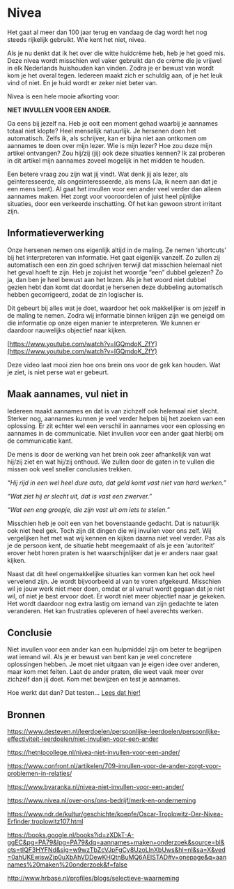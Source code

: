 # Nivea

Het gaat al meer dan 100 jaar terug en vandaag de dag wordt het nog steeds rijkelijk gebruikt. Wie kent het niet, nivea. 

Als je nu denkt dat ik het over die witte huidcrème heb, heb je het goed mis. Deze nivea wordt misschien wel vaker gebruikt dan de crème die je vrijwel in elk Nederlands huishouden kan vinden. Zodra je er bewust van wordt kom je het overal tegen. Iedereen maakt zich er schuldig aan, of je het leuk vind of niet. En je huid wordt er zeker niet beter van.

Nivea is een hele mooie afkorting voor: 

**NIET INVULLEN VOOR EEN ANDER.**

Ga eens bij jezelf na. Heb je ooit een moment gehad waarbij je aannames totaal niet klopte? Heel menselijk natuurlijk. Je hersenen doen het automatisch. Zelfs ik, als schrijver, kan er bijna niet aan ontkomen om aannames te doen over mijn lezer. Wie is mijn lezer? Hoe zou deze mijn artikel ontvangen? Zou hij/zij (jij) ook deze situaties kennen? Ik zal proberen in dit artikel mijn aannames zoveel mogelijk in het midden te houden. 

Een betere vraag zou zijn wat jij vindt. Wat denk jij als lezer, als geïnteresseerde, als ongeïnteresseerde, als mens (Ja, ik neem aan dat je een mens bent). Al gaat het invullen voor een ander veel verder dan alleen aannames maken. Het zorgt voor vooroordelen of juist heel pijnlijke situaties, door een verkeerde inschatting. Of het kan gewoon stront irritant zijn. 

## Informatieverwerking

Onze hersenen nemen ons eigenlijk altijd in de maling. Ze nemen ‘shortcuts’ bij het interpreteren van informatie. Het gaat eigenlijk vanzelf. Zo zullen zij automatisch een een zin goed schrijven terwijl dat misschien helemaal niet het geval hoeft te zijn. Heb je zojuist het woordje “een” dubbel gelezen? Zo ja, dan ben je heel bewust aan het lezen. Als je het woord niet dubbel gezien hebt dan komt dat doordat je hersenen deze dubbeling automatisch hebben gecorrigeerd, zodat de zin logischer is. 

Dit gebeurt bij alles wat je doet, waardoor het ook makkelijker is om jezelf in de maling te nemen. Zodra wij informatie binnen krijgen zijn we geneigd om die informatie op onze eigen manier te interpreteren. We kunnen er daardoor nauwelijks objectief naar kijken.

[https://www.youtube.com/watch?v=IGQmdoK_ZfY](https://www.youtube.com/watch?v=IGQmdoK_ZfY)

Deze video laat mooi zien hoe ons brein ons voor de gek kan houden. Wat je ziet, is niet perse wat er gebeurt.

## Maak aannames, vul niet in

Iedereen maakt aannames en dat is van zichzelf ook helemaal niet slecht. Sterker nog, aannames kunnen je veel verder helpen bij het zoeken van een oplossing. Er zit echter wel een verschil in aannames voor een oplossing en aannames in de communicatie. Niet invullen voor een ander gaat hierbij om de communicatie kant. 

De mens is door de werking van het brein ook zeer afhankelijk van wat hij/zij ziet en wat hij/zij onthoud. We zullen door de gaten in te vullen die missen ook veel sneller conclusies trekken. 

*“Hij rijd in een wel heel dure auto, dat geld komt vast niet van hard werken.”*

*“Wat ziet hij er slecht uit, dat is vast een zwerver.”*

*“Wat een eng groepje, die zijn vast uit om iets te stelen.”*

Misschien heb je ooit een van het bovenstaande gedacht. Dat is natuurlijk ook niet heel gek. Toch zijn dit dingen die wij invullen voor ons zelf. Wij vergelijken het met wat wij kennen en kijken daarna niet veel verder. Pas als je de persoon kent, de situatie hebt meegemaakt of als je een ‘autoriteit’ erover hebt horen praten is het waarschijnlijker dat je er anders naar gaat kijken. 

Naast dat dit heel ongemakkelijke situaties kan vormen kan het ook heel vervelend zijn. Je wordt bijvoorbeeld al van te voren afgekeurd. Misschien wil je jouw werk niet meer doen, omdat er al vanuit wordt gegaan dat je niet wil, of niet je best ervoor doet. Er wordt niet meer objectief naar je gekeken. Het wordt daardoor nog extra lastig om iemand van zijn gedachte te laten veranderen. Het kan frustraties opleveren of heel averechts werken. 

## Conclusie

Niet invullen voor een ander kan een hulpmiddel zijn om beter te begrijpen wat iemand wil. Als je er bewust van bent kan je veel concretere oplossingen hebben. Je moet niet uitgaan van je eigen idee over anderen, maar kom met feiten. Laat de ander praten, die weet vaak meer over zichzelf dan jij doet. Kom met bewijzen en test je aannames. 

Hoe werkt dat dan? Dat testen… [Lees dat hier!](/Testen_in_5_stappen_artikel.md)

## Bronnen

https://www.desteven.nl/leerdoelen/persoonlijke-leerdoelen/persoonlijke-effectiviteit-leerdoelen/niet-invullen-voor-een-ander

https://hetnlpcollege.nl/nivea-niet-invullen-voor-een-ander/

https://www.confront.nl/artikelen/709-invullen-voor-de-ander-zorgt-voor-problemen-in-relaties/

https://www.byaranka.nl/nivea-niet-invullen-voor-een-ander/

https://www.nivea.nl/over-ons/ons-bedrijf/merk-en-onderneming

https://www.ndr.de/kultur/geschichte/koepfe/Oscar-Troplowitz-Der-Nivea-Erfinder,troplowitz107.html

https://books.google.nl/books?id=zXDkT-A-ggEC&pg=PA79&lpg=PA79&dq=aannames+maken+onderzoek&source=bl&ots=tIQF3HYFNd&sig=w9wzTbZcVJpFgCy8UzoLlnXbUws&hl=nl&sa=X&ved=0ahUKEwiswZjp0uXbAhVDDewKHQtnBuMQ6AEISTAD#v=onepage&q=aannames%20maken%20onderzoek&f=false

http://www.hrbase.nl/profiles/blogs/selectieve-waarneming




